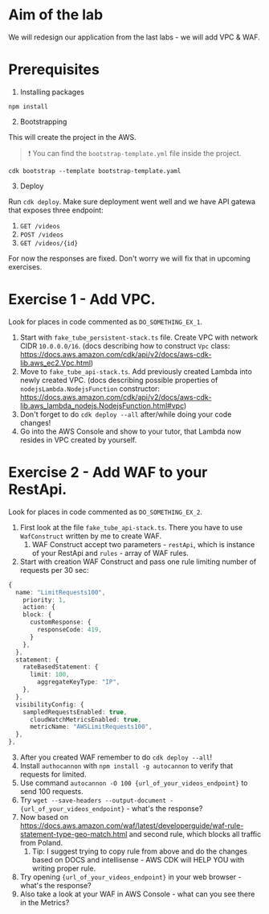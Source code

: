 # Aim of the lab

We will redesign our application from the last labs - we will add VPC & WAF.

# Prerequisites

1. Installing packages

```
npm install
```

2. Bootstrapping

This will create the project in the AWS.

> ❗️ You can find the `bootstrap-template.yml` file inside the project.

```
cdk bootstrap --template bootstrap-template.yaml 
```

3. Deploy

Run `cdk deploy`. Make sure deployment went well and we have API gatewa that exposes three endpoint:

1. `GET /videos`
2. `POST /videos`
3. `GET /videos/{id}`

For now the responses are fixed. Don't worry we will fix that in upcoming exercises.

# Exercise 1 - Add VPC.

Look for places in code commented as `DO_SOMETHING_EX_1`. 

1. Start with `fake_tube_persistent-stack.ts` file. Create VPC with network CIDR `10.0.0.0/16`. (docs describing how to construct `Vpc` class: https://docs.aws.amazon.com/cdk/api/v2/docs/aws-cdk-lib.aws_ec2.Vpc.html)
2. Move to `fake_tube_api-stack.ts`. Add previously created Lambda into newly created VPC. (docs describing possible properties of `nodejsLambda.NodejsFunction` constructor: https://docs.aws.amazon.com/cdk/api/v2/docs/aws-cdk-lib.aws_lambda_nodejs.NodejsFunction.html#vpc)
3. Don't forget to do `cdk deploy --all` after/while doing your code changes!
4. Go into the AWS Console and show to your tutor, that Lambda now resides in VPC created by yourself.

# Exercise 2 - Add WAF to your RestApi.

Look for places in code commented as `DO_SOMETHING_EX_2`.

1. First look at the file `fake_tube_api-stack.ts`. There you have to use `WafConstruct` written by me to create WAF.
   1. WAF Construct accept two parameters - `restApi`, which is instance of your RestApi and `rules` - array of WAF rules.
2. Start with creation WAF Construct and pass one rule limiting number of requests per 30 sec: 
```ts
{
  name: "LimitRequests100",
    priority: 1,
    action: {
    block: {
      customResponse: {
        responseCode: 419,
      }
    },
  },
  statement: {
    rateBasedStatement: {
      limit: 100,
        aggregateKeyType: "IP",
    },
  },
  visibilityConfig: {
    sampledRequestsEnabled: true,
      cloudWatchMetricsEnabled: true,
      metricName: "AWSLimitRequests100",
  },
},
```
3. After you created WAF remember to do `cdk deploy --all`!
4. Install `authocannon` with `npm install -g autocannon` to verify that requests for limited.
5. Use command `autocannon -O 100 {url_of_your_videos_endpoint}` to send 100 requests.
6. Try `wget --save-headers --output-document - {url_of_your_videos_endpoint}` - what's the response? 
7. Now based on https://docs.aws.amazon.com/waf/latest/developerguide/waf-rule-statement-type-geo-match.html and second rule, which blocks all traffic from Poland. 
   1. Tip: I suggest trying to copy rule from above and do the changes based on DOCS and intellisense - AWS CDK will HELP YOU with writing proper rule.
8. Try opening `{url_of_your_videos_endpoint}` in your web browser - what's the response?
9. Also take a look at your WAF in AWS Console - what can you see there in the Metrics? 
